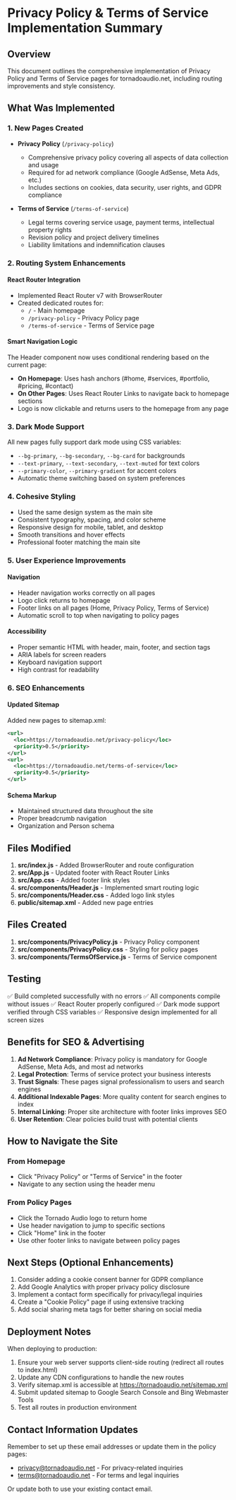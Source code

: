 # Privacy Policy & Terms of Service Implementation Summary

## Overview
This document outlines the comprehensive implementation of Privacy Policy and Terms of Service pages for tornadoaudio.net, including routing improvements and style consistency.

## What Was Implemented

### 1. New Pages Created
- **Privacy Policy** (`/privacy-policy`)
  - Comprehensive privacy policy covering all aspects of data collection and usage
  - Required for ad network compliance (Google AdSense, Meta Ads, etc.)
  - Includes sections on cookies, data security, user rights, and GDPR compliance

- **Terms of Service** (`/terms-of-service`)
  - Legal terms covering service usage, payment terms, intellectual property rights
  - Revision policy and project delivery timelines
  - Liability limitations and indemnification clauses

### 2. Routing System Enhancements

#### React Router Integration
- Implemented React Router v7 with BrowserRouter
- Created dedicated routes for:
  - `/` - Main homepage
  - `/privacy-policy` - Privacy Policy page
  - `/terms-of-service` - Terms of Service page

#### Smart Navigation Logic
The Header component now uses conditional rendering based on the current page:
- **On Homepage**: Uses hash anchors (#home, #services, #portfolio, #pricing, #contact)
- **On Other Pages**: Uses React Router Links to navigate back to homepage sections
- Logo is now clickable and returns users to the homepage from any page

### 3. Dark Mode Support
All new pages fully support dark mode using CSS variables:
- `--bg-primary`, `--bg-secondary`, `--bg-card` for backgrounds
- `--text-primary`, `--text-secondary`, `--text-muted` for text colors
- `--primary-color`, `--primary-gradient` for accent colors
- Automatic theme switching based on system preferences

### 4. Cohesive Styling
- Used the same design system as the main site
- Consistent typography, spacing, and color scheme
- Responsive design for mobile, tablet, and desktop
- Smooth transitions and hover effects
- Professional footer matching the main site

### 5. User Experience Improvements

#### Navigation
- Header navigation works correctly on all pages
- Logo click returns to homepage
- Footer links on all pages (Home, Privacy Policy, Terms of Service)
- Automatic scroll to top when navigating to policy pages

#### Accessibility
- Proper semantic HTML with header, main, footer, and section tags
- ARIA labels for screen readers
- Keyboard navigation support
- High contrast for readability

### 6. SEO Enhancements

#### Updated Sitemap
Added new pages to sitemap.xml:
```xml
<url>
  <loc>https://tornadoaudio.net/privacy-policy</loc>
  <priority>0.5</priority>
</url>
<url>
  <loc>https://tornadoaudio.net/terms-of-service</loc>
  <priority>0.5</priority>
</url>
```

#### Schema Markup
- Maintained structured data throughout the site
- Proper breadcrumb navigation
- Organization and Person schema

## Files Modified

1. **src/index.js** - Added BrowserRouter and route configuration
2. **src/App.js** - Updated footer with React Router Links
3. **src/App.css** - Added footer link styles
4. **src/components/Header.js** - Implemented smart routing logic
5. **src/components/Header.css** - Added logo link styles
6. **public/sitemap.xml** - Added new page entries

## Files Created

1. **src/components/PrivacyPolicy.js** - Privacy Policy component
2. **src/components/PrivacyPolicy.css** - Styling for policy pages
3. **src/components/TermsOfService.js** - Terms of Service component

## Testing

✅ Build completed successfully with no errors
✅ All components compile without issues
✅ React Router properly configured
✅ Dark mode support verified through CSS variables
✅ Responsive design implemented for all screen sizes

## Benefits for SEO & Advertising

1. **Ad Network Compliance**: Privacy policy is mandatory for Google AdSense, Meta Ads, and most ad networks
2. **Legal Protection**: Terms of service protect your business interests
3. **Trust Signals**: These pages signal professionalism to users and search engines
4. **Additional Indexable Pages**: More quality content for search engines to index
5. **Internal Linking**: Proper site architecture with footer links improves SEO
6. **User Retention**: Clear policies build trust with potential clients

## How to Navigate the Site

### From Homepage
- Click "Privacy Policy" or "Terms of Service" in the footer
- Navigate to any section using the header menu

### From Policy Pages
- Click the Tornado Audio logo to return home
- Use header navigation to jump to specific sections
- Click "Home" link in the footer
- Use other footer links to navigate between policy pages

## Next Steps (Optional Enhancements)

1. Consider adding a cookie consent banner for GDPR compliance
2. Add Google Analytics with proper privacy policy disclosure
3. Implement a contact form specifically for privacy/legal inquiries
4. Create a "Cookie Policy" page if using extensive tracking
5. Add social sharing meta tags for better sharing on social media

## Deployment Notes

When deploying to production:
1. Ensure your web server supports client-side routing (redirect all routes to index.html)
2. Update any CDN configurations to handle the new routes
3. Verify sitemap.xml is accessible at https://tornadoaudio.net/sitemap.xml
4. Submit updated sitemap to Google Search Console and Bing Webmaster Tools
5. Test all routes in production environment

## Contact Information Updates

Remember to set up these email addresses or update them in the policy pages:
- privacy@tornadoaudio.net - For privacy-related inquiries
- terms@tornadoaudio.net - For terms and legal inquiries

Or update both to use your existing contact email.
